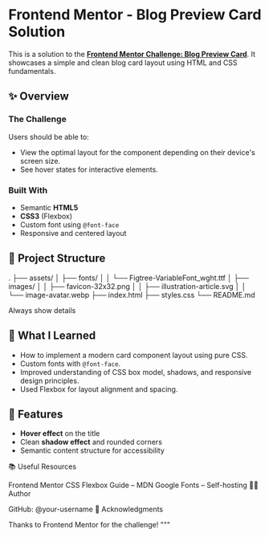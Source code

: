 # Frontend Mentor - Blog Preview Card Solution

This is a solution to the **[Frontend Mentor Challenge: Blog Preview Card]([https://www.frontendmentor.io/challenges/blog-preview-card](https://www.frontendmentor.io/learning-paths/getting-started-on-frontend-mentor-XJhRWRREZd/steps/6836cf839b5ac95dc5e110d1/challenge/start))**. It showcases a simple and clean blog card layout using HTML and CSS fundamentals.

## ✨ Overview

### The Challenge

Users should be able to:

- View the optimal layout for the component depending on their device's screen size.
- See hover states for interactive elements.

### Built With

- Semantic **HTML5**
- **CSS3** (Flexbox)
- Custom font using `@font-face`
- Responsive and centered layout

## 📁 Project Structure

.
├── assets/
│ ├── fonts/
│ │ └── Figtree-VariableFont_wght.ttf
│ ├── images/
│ │ ├── favicon-32x32.png
│ │ ├── illustration-article.svg
│ │ └── image-avatar.webp
├── index.html
├── styles.css
└── README.md

Always show details


## 🎯 What I Learned

- How to implement a modern card component layout using pure CSS.
- Custom fonts with `@font-face`.
- Improved understanding of CSS box model, shadows, and responsive design principles.
- Used Flexbox for layout alignment and spacing.

## 🔧 Features

- **Hover effect** on the title
- Clean **shadow effect** and rounded corners
- Semantic content structure for accessibility

📚 Useful Resources

Frontend Mentor
CSS Flexbox Guide – MDN
Google Fonts – Self-hosting
🧑‍💻 Author

GitHub: @your-username
🙌 Acknowledgments

Thanks to Frontend Mentor for the challenge!
"""
